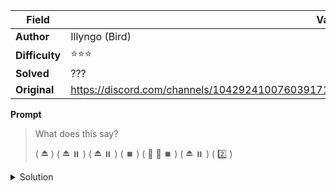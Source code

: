 |Field|Value|
|---|---|
|**Author**|Illyngo (Bird)|
|**Difficulty**|⭐⭐⭐|
|**Solved**|???|
|**Original**|https://discord.com/channels/1042924100760391710/1110625554476040323/1151986183879016650|

**Prompt**
> What does this say?
>
> ( ⏏️ ) ( ⏏️ ⏸️ ) ( ⏏️ ⏸️ ) ( ⏹️ ) ( 🔼 🔼 ⏹️ ) ( ⏏️ ⏸️ ) ( 2️⃣ )

<details>
<summary>Solution</summary>
TO BE STUDIED
</details>
